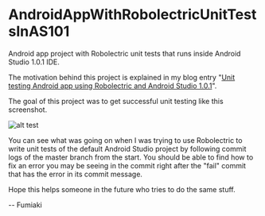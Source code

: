 AndroidAppWithRobolectricUnitTestsInAS101
=========================================

Android app project with Robolectric unit tests that runs inside Android Studio 1.0.1 IDE.

The motivation behind this project is explained in my blog entry "[Unit testing Android app using Robolectric and Android Studio 1.0.1](http://fumiakiy.tumblr.com/post/105374934877/unit-testing-android-app-using-robolectric-and)".

The goal of this project was to get successful unit testing like this screenshot.

![alt test](https://raw.githubusercontent.com/fumiakiy/AndroidAppWithRobolectricUnitTestsInAS101/master/etc/TestRunsSuccessfully.png "Look! Robolectric unit tests run inside IDE!")

You can see what was going on when I was trying to use Robolectric to write unit tests of the default Android Studio project by following commit logs of the master branch from the start. You should be able to find how to fix an error you may be seeing in the commit right after the "fail" commit that has the error in its commit message.

Hope this helps someone in the future who tries to do the same stuff.

-- Fumiaki
